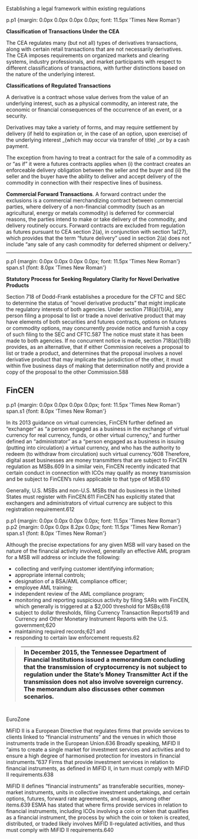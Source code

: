 Establishing a legal framework within existing regulations

p.p1 {margin: 0.0px 0.0px 0.0px 0.0px; font: 11.5px 'Times New Roman'}

**Classification of Transactions Under the CEA**

The CEA regulates many \(but not all\) types of derivatives transactions, along with certain retail transactions that are not necessarily derivatives. The CEA imposes requirements on organized markets and clearing systems, industry professionals, and market participants with respect to different classifications of transactions, with further distinctions based on the nature of the underlying interest.

**Classifications of Regulated Transactions**

A derivative is a contract whose value derives from the value of an underlying interest, such as a physical commodity, an interest rate, the economic or financial consequences of the occurrence of an event, or a security.

Derivatives may take a variety of forms, and may require settlement by delivery \(if held to expiration or, in the case of an option, upon exercise\) of the underlying interest \_\(which may occur via transfer of title\) \_or by a cash payment.

The exception from having to treat a contract for the sale of a commodity as or “as if” it were a futures contracts applies when \(i\) the contract creates an enforceable delivery obligation between the seller and the buyer and \(ii\) the seller and the buyer have the ability to deliver and accept delivery of the commodity in connection with their respective lines of business.

**Commercial Forward Transactions**. A forward contract under the exclusions is a commercial merchandizing contract between commercial parties, where delivery of a non-financial commodity \(such as an agricultural, energy or metals commodity\) is deferred for commercial reasons, the parties intend to make or take delivery of the commodity, and delivery routinely occurs. Forward contracts are excluded from regulation as futures pursuant to CEA section 2\(a\), in conjunction with section 1a\(27\), which provides that the term “future delivery” used in section 2\(a\) does not include “any sale of any cash commodity for deferred shipment or delivery.”

---

p.p1 {margin: 0.0px 0.0px 0.0px 0.0px; font: 11.5px 'Times New Roman'}  
span.s1 {font: 8.0px 'Times New Roman'}

**Statutory Process for Seeking Regulatory Clarity for Novel Derivative Products**

Section 718 of Dodd-Frank establishes a procedure for the CFTC and SEC to determine the status of “novel derivative products” that might implicate the regulatory interests of both agencies. Under section 718\(a\)\(1\)\(A\), any person filing a proposal to list or trade a novel derivative product that may have elements of both securities and futures contracts, options on futures or commodity options, may concurrently provide notice and furnish a copy of such filing to the SEC and CFTC.587 The notice must state it has been made to both agencies. If no concurrent notice is made, section 718\(a\)\(1\)\(B\) provides, as an alternative, that if either Commission receives a proposal to list or trade a product, and determines that the proposal involves a novel derivative product that may implicate the jurisdiction of the other, it must within five business days of making that determination notify and provide a copy of the proposal to the other Commission.588

## FinCEN

p.p1 {margin: 0.0px 0.0px 0.0px 0.0px; font: 11.5px 'Times New Roman'}  
span.s1 {font: 8.0px 'Times New Roman'}

In its 2013 guidance on virtual currencies, FinCEN further defined an “exchanger” as “a person engaged as a business in the exchange of virtual currency for real currency, funds, or other virtual currency,” and further defined an “administrator” as a “person engaged as a business in issuing \(putting into circulation\) a virtual currency, and who has the authority to redeem \(to withdraw from circulation\) such virtual currency.”608 Therefore, digital asset businesses are money transmitters that are subject to FinCEN regulation as MSBs.609 In a similar vein, FinCEN recently indicated that certain conduct in connection with ICOs may qualify as money transmission and be subject to FinCEN’s rules applicable to that type of MSB.610

Generally, U.S. MSBs and non-U.S. MSBs that do business in the United States must register with FinCEN.611 FinCEN has explicitly stated that exchangers and administrators of virtual currency are subject to this registration requirement.612

p.p1 {margin: 0.0px 0.0px 0.0px 0.0px; font: 11.5px 'Times New Roman'}  
p.p2 {margin: 0.0px 0.0px 8.2px 0.0px; font: 11.5px 'Times New Roman'}  
span.s1 {font: 8.0px 'Times New Roman'}

Although the precise expectations for any given MSB will vary based on the nature of the financial activity involved, generally an effective AML program for a MSB will address or include the following:

* collecting and verifying customer identifying information;
* appropriate internal controls;
* designation of a BSA/AML compliance officer;
* employee AML training;
* independent review of the AML compliance program;
* monitoring and reporting suspicious activity by filing SARs with FinCEN, which generally is triggered at a $2,000 threshold for MSBs;618
* subject to dollar thresholds, filing Currency Transaction Reports619 and Currency and Other Monetary Instrument Reports with the U.S. government;620
* maintaining required records;621 and
* responding to certain law enforcement requests.62



> | In December 2015, the Tennessee Department of Financial Institutions issued a memorandum concluding that the transmission of cryptocurrency is not subject to regulation under the State’s Money Transmitter Act if the transmission does not also involve sovereign currency. The memorandum also discusses other common scenarios. |
> | :--- |

# 

EuroZone



MiFID II is a European Directive that regulates firms that provide services to clients linked to “financial instruments” and the venues in which those instruments trade in the European Union.636 Broadly speaking, MiFID II “aims to create a single market for investment services and activities and to ensure a high degree of harmonised protection for investors in financial instruments.”637 Firms that provide investment services in relation to financial instruments, as defined in MiFID II, in turn must comply with MiFID II requirements.638

MiFID II defines “financial instruments” as transferable securities, money-market instruments, units in collective investment undertakings, and certain options, futures, forward rate agreements, and swaps, among other items.639 ESMA has stated that where firms provide services in relation to financial instruments, including ICOs involving a coin or token that qualifies as a financial instrument, the process by which the coin or token is created, distributed, or traded likely involves MiFID II-regulated activities, and thus must comply with MiFID II requirements.640

